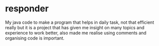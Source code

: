 # responder
My java code to make a program that helps in daily task, not that efficient really but it is a project that has given me insight on many topics and experience
to work better, also made me realise using comments and organising code is important.
